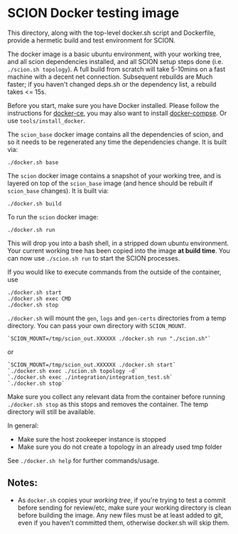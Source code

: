 # SCION Docker testing image

This directory, along with the top-level docker.sh script and Dockerfile, provide a hermetic build
and test environment for SCION.

The docker image is a basic ubuntu environment, with your working tree, and all scion dependencies
installed, and all SCION setup steps done (i.e. `./scion.sh topology`). A full build from scratch
will take 5-10mins on a fast machine with a decent net connection. Subsequent rebuilds are Much
faster; if you haven't changed deps.sh or the dependency list, a rebuild takes <= 15s.

Before you start, make sure you have Docker installed. Please follow the instructions for
[docker-ce](https://docs.docker.com/install/linux/docker-ce/ubuntu/), you may also want to install
[docker-compse](https://docs.docker.com/compose/install/). Or use `tools/install_docker`.

The `scion_base` docker image contains all the dependencies of scion, and so it needs to be
regenerated any time the dependencies change. It is built via:

    ./docker.sh base

The `scion` docker image contains a snapshot of your working tree, and is layered on top of the
`scion_base` image (and hence should be rebuilt if `scion_base` changes). It is built via:

    ./docker.sh build

To run the `scion` docker image:

    ./docker.sh run

This will drop you into a bash shell, in a stripped down ubuntu environment. Your current working
tree has been copied into the image **at build time**. You can now use `./scion.sh run` to start the
SCION processes.

If you would like to execute commands from the outside of the container, use

    ./docker.sh start
    ./docker.sh exec CMD
    ./docker.sh stop

`./docker.sh` will mount the `gen`, `logs` and `gen-certs` directories from a temp directory. You
can pass your own directory with `SCION_MOUNT`.

    `SCION_MOUNT=/tmp/scion_out.XXXXXX ./docker.sh run "./scion.sh"`

or

    `SCION_MOUNT=/tmp/scion_out.XXXXXX ./docker.sh start`
    `./docker.sh exec ./scion.sh topology -d`
    `./docker.sh exec ./integration/integration_test.sh`
    `./docker.sh stop`

Make sure you collect any relevant data from the container before running `./docker.sh stop` as this
stops and removes the container. The temp directory will still be available.

In general:

-   Make sure the host zookeeper instance is stopped
-   Make sure you do not create a topology in an already used tmp folder

See `./docker.sh help` for further commands/usage.

## Notes:

-   As `docker.sh` copies your _working tree_, if you're trying to test a commit before sending for
    review/etc, make sure your working directory is clean before building the image. Any new files
    must be at least added to git, even if you haven't committed them, otherwise docker.sh will skip
    them.
